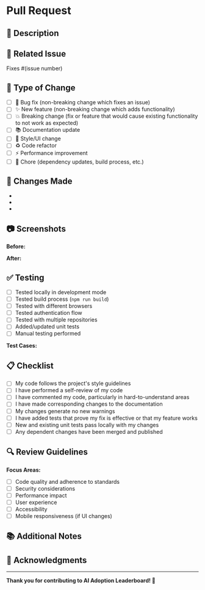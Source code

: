 # Pull Request

## 📝 Description

<!-- Provide a brief description of the changes in this PR -->

## 🔗 Related Issue

<!-- Link to the issue this PR addresses (if applicable) -->
Fixes #(issue number)

## 🧪 Type of Change

<!-- Mark the relevant option with an "x" -->

- [ ] 🐛 Bug fix (non-breaking change which fixes an issue)
- [ ] ✨ New feature (non-breaking change which adds functionality)
- [ ] 💥 Breaking change (fix or feature that would cause existing functionality to not work as expected)
- [ ] 📚 Documentation update
- [ ] 🎨 Style/UI change
- [ ] ♻️ Code refactor
- [ ] ⚡ Performance improvement
- [ ] 🧹 Chore (dependency updates, build process, etc.)

## 🚀 Changes Made

<!-- List the specific changes made in this PR -->

- 
- 
- 

## 📷 Screenshots

<!-- If this is a UI change, please include screenshots -->
<!-- You can paste images directly here -->

**Before:**

**After:**

## ✅ Testing

<!-- Describe how you tested your changes -->

- [ ] Tested locally in development mode
- [ ] Tested build process (`npm run build`)
- [ ] Tested with different browsers
- [ ] Tested authentication flow
- [ ] Tested with multiple repositories
- [ ] Added/updated unit tests
- [ ] Manual testing performed

**Test Cases:**
<!-- Describe specific test cases you ran -->

## 📋 Checklist

<!-- Mark completed items with an "x" -->

- [ ] My code follows the project's style guidelines
- [ ] I have performed a self-review of my code
- [ ] I have commented my code, particularly in hard-to-understand areas
- [ ] I have made corresponding changes to the documentation
- [ ] My changes generate no new warnings
- [ ] I have added tests that prove my fix is effective or that my feature works
- [ ] New and existing unit tests pass locally with my changes
- [ ] Any dependent changes have been merged and published

## 🔍 Review Guidelines

<!-- For reviewers -->

**Focus Areas:**
- [ ] Code quality and adherence to standards
- [ ] Security considerations
- [ ] Performance impact
- [ ] User experience
- [ ] Accessibility
- [ ] Mobile responsiveness (if UI changes)

## 📚 Additional Notes

<!-- Any additional information that would be helpful for reviewers -->

## 🙏 Acknowledgments

<!-- If you collaborated with others or used external resources -->

---

**Thank you for contributing to AI Adoption Leaderboard! 🎉**